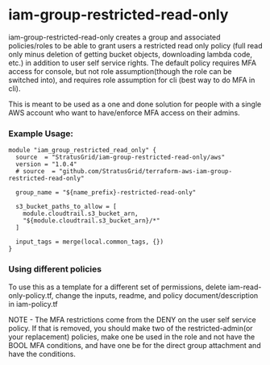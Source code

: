 # iam-group-restricted-read-only
iam-group-restricted-read-only creates a group and associated policies/roles to be able to grant users a restricted read only policy (full read only minus deletion of getting bucket objects, downloading lambda code, etc.) in addition to user self service rights. The default policy requires MFA access for console, but not role assumption(though the role can be switched into), and requires role assumption for cli (best way to do MFA in cli).

This is meant to be used as a one and done solution for people with a single AWS account who want to have/enforce MFA access on their admins.

### Example Usage:
```
module "iam_group_restricted_read_only" {
  source  = "StratusGrid/iam-group-restricted-read-only/aws"
  version = "1.0.4"
  # source  = "github.com/StratusGrid/terraform-aws-iam-group-restricted-read-only"

  group_name = "${name_prefix}-restricted-read-only"

  s3_bucket_paths_to_allow = [
    module.cloudtrail.s3_bucket_arn,
    "${module.cloudtrail.s3_bucket_arn}/*"
  ]

  input_tags = merge(local.common_tags, {})
}
```

### Using different policies
To use this as a template for a different set of permissions, delete iam-read-only-policy.tf, change the inputs, readme, and policy document/description in iam-policy.tf

NOTE - The MFA restrictions come from the DENY on the user self service policy. If that is removed, you should make two of the restricted-admin(or your replacement) policies, make one be used in the role and not have the BOOL MFA conditions, and have one be for the direct group attachment and have the conditions.
